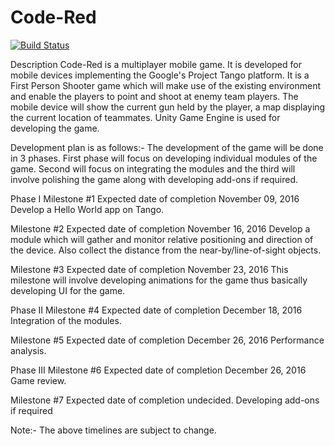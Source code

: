 # Code-Red

[![Build Status](https://travis-ci.org/AjinkyaChalke/Code-Red.svg?branch=master)](https://travis-ci.org/AjinkyaChalke/Code-Red)

Description
Code-Red is a multiplayer mobile game. It is developed for mobile devices implementing the Google's Project Tango platform.
It is a First Person Shooter game which will make use of the existing environment and enable the players to point and shoot at enemy team players. The mobile device will show the current gun held by the player, a map displaying the current location of teammates. Unity Game Engine is used for developing the game.

Development plan is as follows:-
The development of the game will be done in 3 phases. First phase will focus on developing individual modules of the game.
Second will focus on integrating the modules and the third will involve polishing the game along with developing add-ons if required.

Phase I
Milestone #1                                            Expected date of completion November 09, 2016
Develop a Hello World app on Tango.

Milestone #2                                            Expected date of completion November 16, 2016
Develop a module which will gather and monitor relative positioning and direction of the device. Also collect the distance from the near-by/line-of-sight objects.

Milestone #3                                            Expected date of completion November 23, 2016
This milestone will involve developing animations for the game thus basically developing UI for the game.

Phase II
Milestone #4                                            Expected date of completion December 18, 2016
Integration of the modules.

Milestone #5                                            Expected date of completion December 26, 2016
Performance analysis.

Phase III
Milestone #6                                            Expected date of completion December 26, 2016
Game review.

Milestone #7                                            Expected date of completion undecided.
Developing add-ons if required


Note:-
The above timelines are subject to change.
